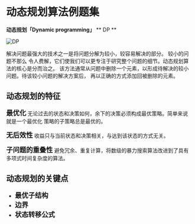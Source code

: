 # 动态规划算法例题集

**动态规划「Dynamic programming」**
** DP **

![DP](https://tse2-mm.cn.bing.net/th/id/OIP.9E03l6gZjqN3feiCvJaaUwHaF7?w=171&h=160&c=7&o=5&pid=1.7 "DP")

解决问题最强大的技术之一是将问题分解为较小，较容易解决的部分。 较小的问题不那么
令人费解，它们使我们可以更专注于研究整个问题的细节。动态规划算法的核心是分而治之。
该方法通常从问题中删除一个元素，以形成待解决的较小问题。待该较小问题的解决方案后，
再以正确的方式添加回被删除的元素。

## 动态规划的特征
**<font size=4>最优化</font>** 
	无论过去的状态和决策如何，余下的决策必须构成最优策略。简单来说就是一个最优化
	策略的子策略总是最优的。

**<font size=4>无后效性</font>**
	收益只与当前状态和决策相关，与达到该状态的方式无关。

**<font size=4>子问题的重叠性</font>**
	避免冗余、重复计算，将数级的暴力搜索算法改进到了具有多项式时间复杂度的算法。

## 动态规划的关键点
* **<font size=4>最优子结构</font>** 
* **<font size=4>边界</font>** 
* **<font size=4>状态转移公式</font>** 